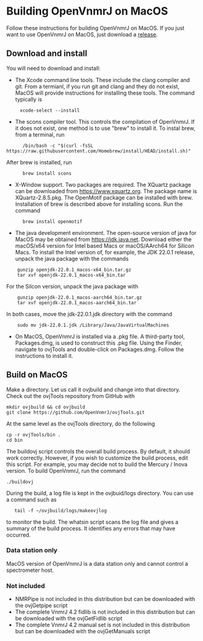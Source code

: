 # Building OpenVnmrJ on MacOS

Follow these instructions for building OpenVnmrJ on MacOS. If you just want to use OpenVnmrJ on MacOS, just download a [release](https://github.com/OpenVnmrJ/OpenVnmrJ/releases).  

## Download and install

You will need to download and install:  

- The Xcode command line tools. These include the clang compiler and git. From a termianl, if you run git and clang and they
  do not exist, MacOS will provide instructions for installing these tools. The command typically is
```
     xcode-select --install
```

- The scons compiler tool. This controls the compilation of OpenVnmrJ. If it does not exist, one method is to use
  "brew" to install it. To instal brew, from a terminal, run
```
      /bin/bash -c "$(curl -fsSL https://raw.githubusercontent.com/Homebrew/install/HEAD/install.sh)"
```
  After brew is installed, run
```
      brew install scons
```

- X-Window support. Two packages are required. The XQuartz package can be downloaded from
  https://www.xquartz.org. The package name is XQuartz-2.8.5.pkg. The OpenMotif package
  can be installed with brew. Installation of brew is described above for installing scons.
  Run the command

```
      brew install openmotif
```

- The java development environment. The open-source version of java for MacOS may be obtained from https://jdk.java.net.
  Download either the macOS/x64 version for Intel based Macs or macOS/AArch64 for Silicon Macs. To install the Intel version
  of, for example, the JDK 22.0.1 release, unpack the java package with the commands

```
    gunzip openjdk-22.0.1_macos-x64_bin.tar.gz
    tar xvf openjdk-22.0.1_macos-x64_bin.tar
```

  For the Silcon version, unpack the java package with

```
    gunzip openjdk-22.0.1_macos-aarch64_bin.tar.gz
    tar xvf openjdk-22.0.1_macos-aarch64_bin.tar
```

  In both cases, move the jdk-22.0.1.jdk directory with the command

```
    sudo mv jdk-22.0.1.jdk /Library/Java/JavaVirtualMachines  
```

- On MacOS, OpenVnmrJ is installed via a .pkg file. A third-party tool, Packages.dmg, is used to construct this .pkg
  file. Using the Finder, navigate to ovjTools and double-click on Packages.dmg. Follow the instructions to install it.


## Build on MacOS

Make a directory. Let us call it ovjbuild and change into that directory.
Check out the ovjTools repository from GitHub with  

```
mkdir ovjbuild && cd ovjbuild
git clone https://github.com/OpenVnmrJ/ovjTools.git
```
At the same level as the ovjTools directory, do the following  

```
cp -r ovjTools/bin .
cd bin
```

The buildovj script controls the overall build process. By default, it should
work correctly. However, if you wish to customize the build process, edit
this script.  For example, you may decide not to build the Mercury / Inova
version. To build OpenVnmrJ, run the command
```
./buildovj
```


During the build, a log file is kept in the ovjbuid/logs directory. You can use a command
such as
```
   tail -f ~/ovjbuild/logs/makeovjlog
```
to monitor the build.  The whatsin script scans the log file and gives a summary of
the build process.  It identifies any errors that may have occurred.



### Data station only

MacOS version  of OpenVnmrJ is a data station only and cannot control a spectrometer host.  

### Not included

- NMRPipe is not included in this distribution but can be downloaded with the ovjGetpipe script
- The complete VnmrJ 4.2 fidlib is not included in this distribution but can be downloaded with
  the ovjGetFidlib script
- The complete VnmrJ 4.2 manual set is not included in this distribution but can be downloaded with
  the ovjGetManuals script
 
